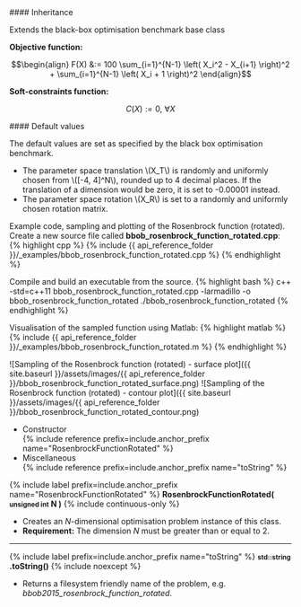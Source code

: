 <div class="custom-callout custom-callout-info">
#### Inheritance

Extends the black-box optimisation benchmark base class
</div>

**Objective function:**

$$\begin{align}
F(X) &:= 100 \sum_{i=1}^{N-1} \left( X_i^2 - X_{i+1} \right)^2 + \sum_{i=1}^{N-1} \left( X_i + 1 \right)^2
\end{align}$$

**Soft-constraints function:**

$$C(X) := 0, \ \forall X$$

<div class="custom-callout custom-callout-info">
#### Default values

The default values are set as specified by the black box optimisation benchmark.

- The parameter space translation \\(X_T\\) is randomly and uniformly chosen from \\([-4, 4]^N\\), rounded up to 4 decimal places. If the translation of a dimension would be zero, it is set to -0.00001 instead.
- The parameter space rotation \\(X_R\\) is set to a randomly and uniformly chosen rotation matrix.
</div>

Example code, sampling and plotting of the Rosenbrock function (rotated).
Create a new source file called **bbob_rosenbrock_function_rotated.cpp**:
{% highlight cpp %}
{% include {{ api_reference_folder }}/_examples/bbob_rosenbrock_function_rotated.cpp %}
{% endhighlight %}

Compile and build an executable from the source.
{% highlight bash %}
c++ -std=c++11 bbob_rosenbrock_function_rotated.cpp -larmadillo -o bbob_rosenbrock_function_rotated
./bbob_rosenbrock_function_rotated
{% endhighlight %}

Visualisation of the sampled function using Matlab:
{% highlight matlab %}
{% include {{ api_reference_folder }}/_examples/bbob_rosenbrock_function_rotated.m %}
{% endhighlight %}

![Sampling of the Rosenbrock function (rotated) - surface plot]({{ site.baseurl }}/assets/images/{{ api_reference_folder }}/bbob_rosenbrock_function_rotated_surface.png)
![Sampling of the Rosenbrock function (rotated) - contour plot]({{ site.baseurl }}/assets/images/{{ api_reference_folder }}/bbob_rosenbrock_function_rotated_contour.png)

- Constructor<br>
  {% include reference prefix=include.anchor_prefix name="RosenbrockFunctionRotated" %}
- Miscellaneous<br>
  {% include reference prefix=include.anchor_prefix name="toString" %}
  
{% include label prefix=include.anchor_prefix name="RosenbrockFunctionRotated" %}
**RosenbrockFunctionRotated( <small>unsigned int</small> N )** {% include continuous-only %}

- Creates an *N*-dimensional optimisation problem instance of this class.
- **Requirement:** The dimension *N* must be greater than or equal to 2.

---
{% include label prefix=include.anchor_prefix name="toString" %}
**<small>std::string</small> .toString()** {% include noexcept %}

- Returns a filesystem friendly name of the problem, e.g. *bbob2015_rosenbrock_function_rotated*.